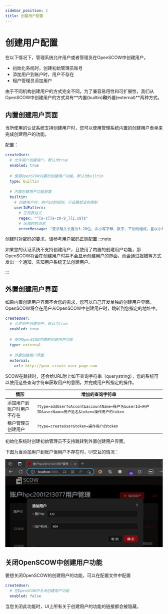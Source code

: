 ```yaml
---
sidebar_position: 2
title: 创建用户配置
---
```


# 创建用户配置

在以下情况下，管理系统允许用户或者管理员在OpenSCOW中创建用户。

- 初始化系统时，创建初始管理员账号
- 添加用户到账户时，用户不存在
- 租户管理员添加用户

由于不同机构创建用户的方式完全不同，为了兼容易用性和可扩展性，我们从OpenSCOW中创建用户的方式具有**内置(builtin)**和**外置(external)**两种方式。

## 内置创建用户页面

当所使用的认证系统支持创建用户时，您可以使用管理系统内置的创建用户表单来完成创建用户的功能。

配置：

```yaml title="config/mis.yaml"
createUser:
  # 允许用户创建用户。默认为true
  enabled: true

  # 使用OpenSCOW内置的创建用户功能。默认为builtin
  type: builtin

  # 内置创建用户功能配置
  builtin:
    # 创建用户时，用户ID的规则。不设置就没有限制
    userIdPattern:
      # 正则表达式
      regex: "^[a-z][a-z0-9_]{2,19}$"
      # 出错时的消息
      errorMessage: "要求输入长度为3-20位，由小写字母、数字、下划线组成，且以小写字母开头的字符串"
```

创建时对密码的要求，请参考[用户密码正则配置](../../customization/password-pattern.md)
:::note

如果您的认证系统不支持创建用户，且使用了内置的创建用户功能，那OpenSCOW将会在创建用户时并不会显示创建用户的界面，而会通过报错等方式发出一个通知，告知用户系统无法创建用户。

:::

## 外置创建用户界面

如果内置创建用户界面不合您的需求，您可以自己开发单独的创建用户界面。OpenSCOW将会在用户从OpenSCOW中创建用户时，跳转到您指定的地址中。

```yaml title="config/mis.yaml"
createUser:
  # 允许用户创建用户。默认为true
  enabled: true

  # 使用OpenSCOW内置的创建用户功能 
  type: external

  # 外置创建用户界面
  external:
    url: http://your-create-user-page.com
```

SCOW在跳转时，还会给URL附上如下查询字符串（querystring），您的系统可以使用这些查询字符串获取用户的意图，并完成用户所指定的操作。

| 情形 | 增加的查询字符串 |
| -- | -- | 
| 添加用户到账户时用户不存在 | `?type=addUserToAccont&accountName=账户名&userId=用户ID&userName=用户姓名&token=操作用户的token` |
| 租户管理员创建用户 | `?type=createUser&token=操作用户的token` |

初始化系统时创建初始管理员不支持跳转到外置创建用户界面。

下图为当添加用户到账户但用户不存在时，UI交互的情况：

![添加用户到账户但用户不存在](./prompt-when-user-does-not-exist.gif)

## 关闭OpenSCOW中创建用户功能

要想关闭OpenSCOW的创建用户的功能，可以在配置文件中配置

```yaml title="config/mis.yaml"
createUser:
  # 在OpenSCOW中关闭创建用户功能
  enabled: false
```

当您关闭此功能时，UI上所有关于创建用户的功能的链接都会被隐藏。